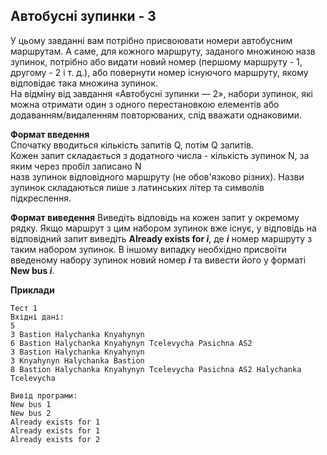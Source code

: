 ## Автобусні зупинки - 3
У цьому завданні вам потрібно присвоювати номери автобусним маршрутам. 
А саме, для кожного маршруту, заданого множиною назв зупинок, потрібно або видати новий номер 
(першому маршруту - 1, другому - 2 і т. д.), або повернути номер існуючого маршруту, якому відповідає така
множина зупинок.  
На відміну від завдання «Автобусні зупинки — 2», набори зупинок, які можна отримати один з одного 
перестановкою елементів або додаванням/видаленням повторюваних, слід вважати однаковими.

**Формат введення**  
Спочатку вводиться кількість запитів Q, потім Q запитів.  
Кожен запит складається з додатного числа - кількість зупинок N, за яким через пробіл записано N  
назв зупинок відповідного маршруту (не обов'язково різних). Назви зупинок складаються лише з латинських літер
та символів підкреслення.

**Формат виведення**
Виведіть відповідь на кожен запит у окремому рядку.
Якщо маршрут з цим набором зупинок вже існує, у відповідь на відповідний запит виведіть 
**Already exists for *i***, де ***i*** номер маршруту з таким набором зупинок. В іншому випадку необхідно 
присвоїти введеному набору зупинок новий номер ***i*** та вивести його у форматі **New bus *i***.

**Приклади**
```
Тест 1
Вхідні дані:
5
3 Bastion Halychanka Knyahynyn
6 Bastion Halychanka Knyahynyn Tcelevycha Pasichna AS2
3 Bastion Halychanka Knyahynyn
3 Knyahynyn Halychanka Bastion
8 Bastion Halychanka Knyahynyn Tcelevycha Pasichna AS2 Halychanka Tcelevycha

Вивід програми:
New bus 1
New bus 2
Already exists for 1
Already exists for 1
Already exists for 2
```
